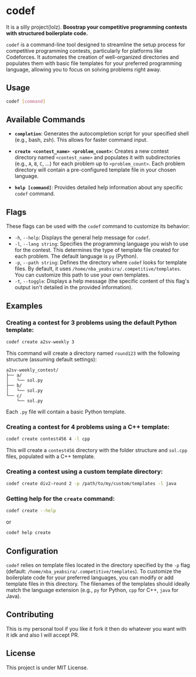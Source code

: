 # codef

It is a silly project(lolz).
**Boostrap your competitive programming contests with structured boilerplate code.**

`codef` is a command-line tool designed to streamline the setup process for competitive programming contests, particularly for platforms like Codeforces. It automates the creation of well-organized directories and populates them with basic file templates for your preferred programming language, allowing you to focus on solving problems right away.

## Usage

``` bash
codef [command]
```

## Available Commands

* **`completion`**: Generates the autocompletion script for your specified shell (e.g., bash, zsh). This allows for faster command input.

* **`create <contest_name> <problem_count>`**: Creates a new contest directory named `<contest_name>` and populates it with subdirectories (e.g., `A`, `B`, `C`, ...) for each problem up to `<problem_count>`. Each problem directory will contain a pre-configured template file in your chosen language.

* **`help [command]`**: Provides detailed help information about any specific `codef` command.

## Flags

These flags can be used with the `codef` command to customize its behavior:

* `-h`, `--help`: Displays the general help message for `codef`.
* `-l`, `--lang string`: Specifies the programming language you wish to use for the contest. This determines the type of template file created for each problem. The default language is `py` (Python).
* `-p`, `--path string`: Defines the directory where `codef` looks for template files. By default, it uses `/home/nba_yeabsira/.competitive/templates`. You can customize this path to use your own templates.
* `-t`, `--toggle`: Displays a help message (the specific content of this flag's output isn't detailed in the provided information).

## Examples

### Creating a contest for 3 problems using the default Python template:

```bash
codef create a2sv-weekly 3
```

This command will create a directory named `round123` with the following structure (assuming default settings):

```
a2sv-weekly_contest/
├── a/
│   └── sol.py
├── b/
│   └── sol.py
└── c/
    └── sol.py
```

Each `.py` file will contain a basic Python template. 

### Creating a contest for 4 problems using a C++ template:

```bash
codef create contest456 4 -l cpp
```

This will create a `contest456` directory with the folder structure and `sol.cpp` files, populated with a C++ template.

### Creating a contest using a custom template directory:

```bash
codef create div2-round 2 -p /path/to/my/custom/templates -l java
```

### Getting help for the `create` command:

```bash
codef create --help
```

or

```bash
codef help create
```

## Configuration

`codef` relies on template files located in the directory specified by the `-p` flag (default: `/home/nba_yeabsira/.competitive/templates`). To customize the boilerplate code for your preferred languages, you can modify or add template files in this directory. The filenames of the templates should ideally match the language extension (e.g., `py` for Python, `cpp` for C++, `java` for Java).

## Contributing

This is my personal tool if you like it fork it then do whatever you want with it idk and also I will accept PR. 

## License

This project is under MIT License.

